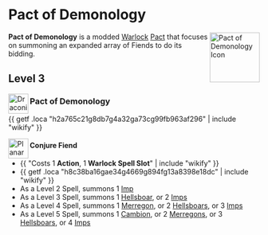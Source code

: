 # Pact of Demonology

<img align="right" alt="Pact of Demonology Icon" height="100" src="https://bg3.wiki/w/images/1/1e/Draconic_Ancestry_Red_Fire_Icon.webp" />

**Pact of Demonology** is a modded [Warlock](https://bg3.wiki/wiki/Warlock) [Pact](https://bg3.wiki/wiki/Pact_Boon) that focuses on summoning an expanded array of Fiends to do its bidding.

## Level 3

<img src="https://bg3.wiki/w/images/1/1e/Draconic_Ancestry_Red_Fire_Icon.webp" height="40" align="left" alt="Draconic Ancestry Gold" />

### Pact of Demonology

{{ getf .loca "h2a765c21g8db7g4a32ga73cg99fb963af296"  | include "wikify" }}

<img src="https://bg3.wiki/w/images/f/f3/Planar_Ally_Icon.webp" height="40" align="left" alt="Planar Ally" />

#### Conjure Fiend

- {{ "Costs 1 **Action**, 1 **Warlock Spell Slot**" | include "wikify" }}
- {{ getf .loca "h8c38ba16gae34g4669g894fg13a8398e18dc"  | include "wikify" }}
- As a Level 2 Spell, summons 1 [Imp](https://bg3.wiki/wiki/Imp)
- As a Level 3 Spell, summons 1 [Hellsboar](https://bg3.wiki/wiki/Hellsboar), or 2 [Imps](https://bg3.wiki/wiki/Imp)
- As a Level 4 Spell, summons 1 [Merregon](https://bg3.wiki/wiki/Merregon), or 2 [Hellsboars](https://bg3.wiki/wiki/Hellsboar), or 3 [Imps](https://bg3.wiki/wiki/Imp)
- As a Level 5 Spell, summons 1 [Cambion](https://bg3.wiki/wiki/Cambion), or 2 [Merregons](https://bg3.wiki/wiki/Merregon), or 3 [Hellsboars](https://bg3.wiki/wiki/Hellsboar), or 4 [Imps](https://bg3.wiki/wiki/Imp)
